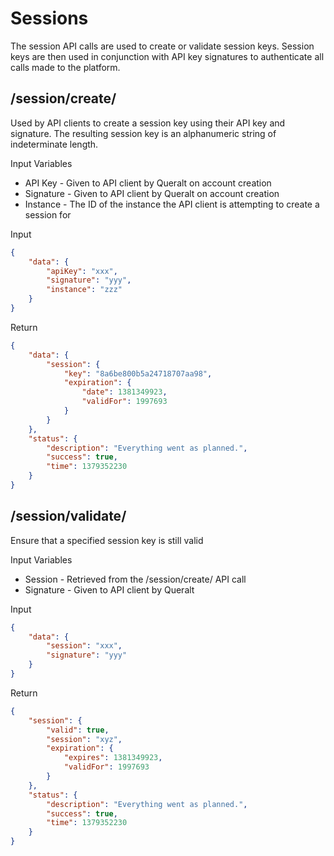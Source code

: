 Sessions
=============

The session API calls are used to create or validate session keys. Session keys are then used in conjunction with API key signatures to authenticate all calls made to the platform.


## /session/create/

Used by API clients to create a session key using their API key and signature. The resulting session key is an alphanumeric string of indeterminate length.

Input Variables

   * API Key - Given to API client by Queralt on account creation
   * Signature - Given to API client by Queralt on account creation
   * Instance - The ID of the instance the API client is attempting to create a session for

Input
```json
{
    "data": {
        "apiKey": "xxx", 
        "signature": "yyy", 
        "instance": "zzz"
    }
}
```

Return
```json
{
    "data": {
        "session": {
            "key": "8a6be800b5a24718707aa98", 
            "expiration": {
                "date": 1381349923, 
                "validFor": 1997693
            }
        }
    }, 
    "status": {
        "description": "Everything went as planned.", 
        "success": true, 
        "time": 1379352230
    }
}
```

## /session/validate/

Ensure that a specified session key is still valid

Input Variables

   * Session - Retrieved from the /session/create/ API call
   * Signature - Given to API client by Queralt

Input
```json
{
    "data": {
        "session": "xxx", 
        "signature": "yyy"
    }
}
```

Return
```json
{
    "session": {
        "valid": true, 
        "session": "xyz", 
        "expiration": {
            "expires": 1381349923, 
            "validFor": 1997693
        }
    }, 
    "status": {
        "description": "Everything went as planned.", 
        "success": true, 
        "time": 1379352230
    }
}
```
